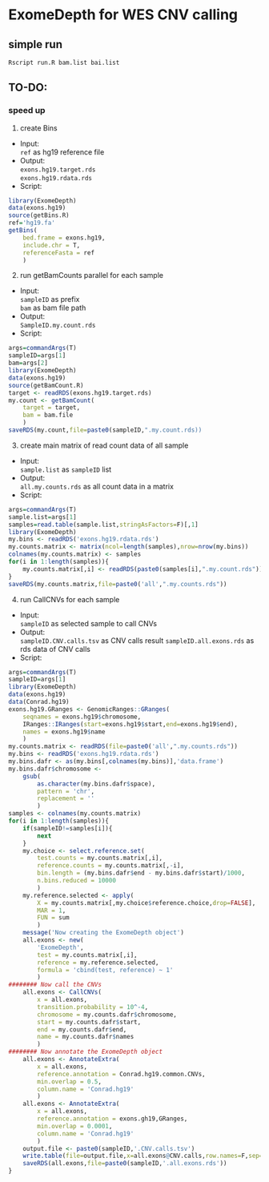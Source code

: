 # ExomeDepth for WES CNV calling

## simple run
```bash
Rscript run.R bam.list bai.list
```

## TO-DO:
### speed up
1. create Bins
  * Input:  
`ref` as hg19 reference file
  * Output:  
`exons.hg19.target.rds`  
`exons.hg19.rdata.rds`
  * Script:  
```R
library(ExomeDepth)
data(exons.hg19)
source(getBins.R)
ref='hg19.fa'
getBins(
    bed.frame = exons.hg19,
    include.chr = T,
    referenceFasta = ref
    )
```

2. run getBamCounts parallel for each sample
  * Input:  
`sampleID` as prefix  
`bam` as bam file path
  * Output:  
`SampleID.my.count.rds`
  * Script:  
```R
args=commandArgs(T)
sampleID=args[1]
bam=args[2]
library(ExomeDepth)
data(exons.hg19)
source(getBamCount.R)
target <- readRDS(exons.hg19.target.rds)
my.count <- getBamCount(
    target = target,
    bam = bam.file
    )
saveRDS(my.count,file=paste0(sampleID,".my.count.rds))
```

3. create main matrix of read count data of all sample
  * Input:  
`sample.list` as `sampleID` list
  * Output:  
`all.my.counts.rds` as all count data in a matrix
  * Script:  
```R
args=commandArgs(T)
sample.list=args[1]
samples=read.table(sample.list,stringAsFactors=F)[,1]
library(ExomeDepth)
my.bins <- readRDS('exons.hg19.rdata.rds')
my.counts.matrix <- matrix(ncol=length(samples),nrow=nrow(my.bins))
colnames(my.counts.matrix) <- samples
for(i in 1:length(samples)){
    my.counts.matrix[,i] <- readRDS(paste0(samples[i],".my.count.rds"))
}
saveRDS(my.counts.matrix,file=paste0('all',".my.counts.rds"))
```

4. run CallCNVs for each sample
  * Input:  
`sampleID` as selected sample to call CNVs
  * Output:  
`sampleID.CNV.calls.tsv` as CNV calls result
`sampleID.all.exons.rds` as rds data of CNV calls
  * Script:  
```R
args=commandArgs(T)
sampleID=args[1]
library(ExomeDepth)
data(exons.hg19)
data(Conrad.hg19)
exons.hg19.GRanges <- GenomicRanges::GRanges(
    seqnames = exons.hg19$chromosome,
    IRanges::IRanges(start=exons.hg19$start,end=exons.hg19$end),
    names = exons.hg19$name
    )
my.counts.matrix <- readRDS(file=paste0('all',".my.counts.rds"))
my.bins <- readRDS('exons.hg19.rdata.rds')
my.bins.dafr <- as(my.bins[,colnames(my.bins)],'data.frame')
my.bins.dafr$chromosome <-
    gsub(
        as.character(my.bins.dafr$space),
        pattern = 'chr',
        replacement = ''
        )
samples <- colnames(my.counts.matrix)
for(i in 1:length(samples)){
    if(sampleID!=samples[i]){
        next
    }
    my.choice <- select.reference.set(
        test.counts = my.counts.matrix[,i],
        reference.counts = my.counts.matrix[,-i],
        bin.length = (my.bins.dafr$end - my.bins.dafr$start)/1000,
        n.bins.reduced = 10000
        )
    my.reference.selected <- apply(
        X = my.counts.matrix[,my.choice$reference.choice,drop=FALSE],
        MAR = 1,
        FUN = sum
        )
    message('Now creating the ExomeDepth object')
    all.exons <- new(
        'ExomeDepth',
        test = my.counts.matrix[,i],
        reference = my.reference.selected,
        formula = 'cbind(test, reference) ~ 1'
        )
######## Now call the CNVs
    all.exons <- CallCNVs(
        x = all.exons,
        transition.probability = 10^-4,
        chromosome = my.counts.dafr$chromosome,
        start = my.counts.dafr$start,
        end = my.counts.dafr$end,
        name = my.counts.dafr$names
        )
######## Now annotate the ExomeDepth object
    all.exons <- AnnotateExtra(
        x = all.exons,
        reference.annotation = Conrad.hg19.common.CNVs,
        min.overlap = 0.5,
        column.name = 'Conrad.hg19'
        )
    all.exons <- AnnotateExtra(
        x = all.exons,
        reference.annotation = exons.gh19,GRanges,
        min.overlap = 0.0001,
        column.name = 'Conrad.hg19'
        )
    output.file <- paste0(sampleID,'.CNV.calls.tsv')
    write.table(file=output.file,x=all.exons@CNV.calls,row.names=F,sep="\t",quote=F)
    saveRDS(all.exons,file=paste0(sampleID,'.all.exons.rds'))
}
```
